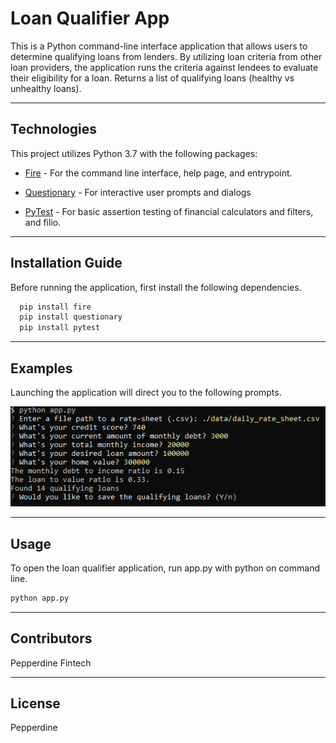 # Loan Qualifier App

This is a Python command-line interface application that allows users to determine qualifying loans from lenders. By utilizing loan criteria from other loan providers, the application runs the criteria against lendees to evaluate their eligibility for a loan. Returns a list of qualifying loans (healthy vs unhealthy loans).

---

## Technologies

This project utilizes Python 3.7 with the following packages:

* [Fire](https://github.com/google/python-fire) - For the command line interface, help page, and entrypoint.

* [Questionary](https://github.com/tmbo/questionary) - For interactive user prompts and dialogs

* [PyTest](https://docs.pytest.org/en/stable/) - For basic assertion testing of financial calculators and filters, and filio.

---

## Installation Guide

Before running the application, first install the following dependencies.

```python
  pip install fire
  pip install questionary
  pip install pytest
```

---

## Examples

Launching the application will direct you to the following prompts.

![Loan Qualifier Prompts](/Images/example_1.PNG)

---

## Usage

To open the loan qualifier application, run app.py with python on command line.

```python
python app.py
```

--- 

## Contributors

Pepperdine Fintech 

---

## License

Pepperdine
